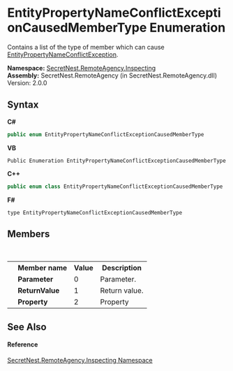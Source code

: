 # EntityPropertyNameConflictExceptionCausedMemberType Enumeration
 

Contains a list of the type of member which can cause <a href="T_SecretNest_RemoteAgency_Inspecting_EntityPropertyNameConflictException">EntityPropertyNameConflictException</a>.

**Namespace:**&nbsp;<a href="N_SecretNest_RemoteAgency_Inspecting">SecretNest.RemoteAgency.Inspecting</a><br />**Assembly:**&nbsp;SecretNest.RemoteAgency (in SecretNest.RemoteAgency.dll) Version: 2.0.0

## Syntax

**C#**<br />
``` C#
public enum EntityPropertyNameConflictExceptionCausedMemberType
```

**VB**<br />
``` VB
Public Enumeration EntityPropertyNameConflictExceptionCausedMemberType
```

**C++**<br />
``` C++
public enum class EntityPropertyNameConflictExceptionCausedMemberType
```

**F#**<br />
``` F#
type EntityPropertyNameConflictExceptionCausedMemberType
```


## Members
&nbsp;<table><tr><th></th><th>Member name</th><th>Value</th><th>Description</th></tr><tr><td /><td target="F:SecretNest.RemoteAgency.Inspecting.EntityPropertyNameConflictExceptionCausedMemberType.Parameter">**Parameter**</td><td>0</td><td>Parameter.</td></tr><tr><td /><td target="F:SecretNest.RemoteAgency.Inspecting.EntityPropertyNameConflictExceptionCausedMemberType.ReturnValue">**ReturnValue**</td><td>1</td><td>Return value.</td></tr><tr><td /><td target="F:SecretNest.RemoteAgency.Inspecting.EntityPropertyNameConflictExceptionCausedMemberType.Property">**Property**</td><td>2</td><td>Property</td></tr></table>

## See Also


#### Reference
<a href="N_SecretNest_RemoteAgency_Inspecting">SecretNest.RemoteAgency.Inspecting Namespace</a><br />